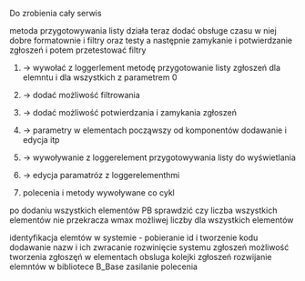 Do zrobienia cały serwis

metoda przygotowywania listy działa teraz dodać obsługe czasu w niej dobre formatownie i filtry oraz testy a następnie zamykanie i potwierdzanie zgłoszeń i potem przetestować filtry 

1. -> wywołać z loggerlement metodę przygotowanie listy zgłoszeń dla elemntu i dla wszystkich z parametrem 0
2. -> dodać możliwość filtrowania
3. -> dodać możliwość potwierdzania i zamykania zgłoszeń

4. -> parametry w elementach począwszy od komponentów dodawanie i edycja itp
5. -> wywoływanie z loggerelement przygotowywania listy do wyświetlania
6. -> edycja paramatróz z loggerelementhmi 

10. polecenia i metody wywoływane co cykl

po dodaniu wszystkich elementów PB sprawdzić czy liczba wszystkich elementów nie przekracza wmax możliwej liczby dla wszystkich elementów


identyfikacja elemtów w systemie - pobieranie id i tworzenie kodu dodawanie nazw i ich zwracanie 
rozwinięcie systemu zgłoszeń 
    możliwość tworzenia zgłoszęń w elementach
    obsluga kolejki zgłoszeń
rozwijanie elemntów w bibliotece B_Base
    zasilanie 
    polecenia
    